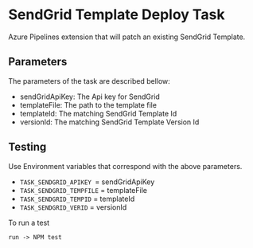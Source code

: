 # SendGrid Template Deploy Task

Azure Pipelines extension that will patch an existing SendGrid Template. 

## Parameters

The parameters of the task are described bellow:

- sendGridApiKey: The Api key for SendGrid
- templateFile: The path to the template file
- templateId: The matching SendGrid Template Id
- versionId: The matching SendGrid Template Version Id

## Testing

Use Environment variables that correspond with the above parameters.

- `TASK_SENDGRID_APIKEY `= sendGridApiKey
- `TASK_SENDGRID_TEMPFILE` = templateFile
- `TASK_SENDGRID_TEMPID` = templateId
- `TASK_SENDGRID_VERID` = versionId

To run a test

`run -> NPM test`


